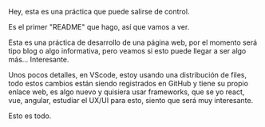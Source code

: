 Hey, esta es una práctica que puede salirse de control.

Es el primer "README" que hago, así que vamos a ver.

Esta es una práctica de desarrollo de una página web, por el momento será tipo blog o algo informativa,
pero veamos si esto puede llegar a ser algo más... Interesante.

Unos pocos detalles, en VScode, estoy usando una distribución de files, todo estos cambios están siendo registrados en GitHub y tiene su propio enlace web, es algo nuevo y quisiera usar
frameworks, que se yo react, vue, angular, estudiar el UX/UI para esto, siento que será muy interesante.

Esto es todo.
